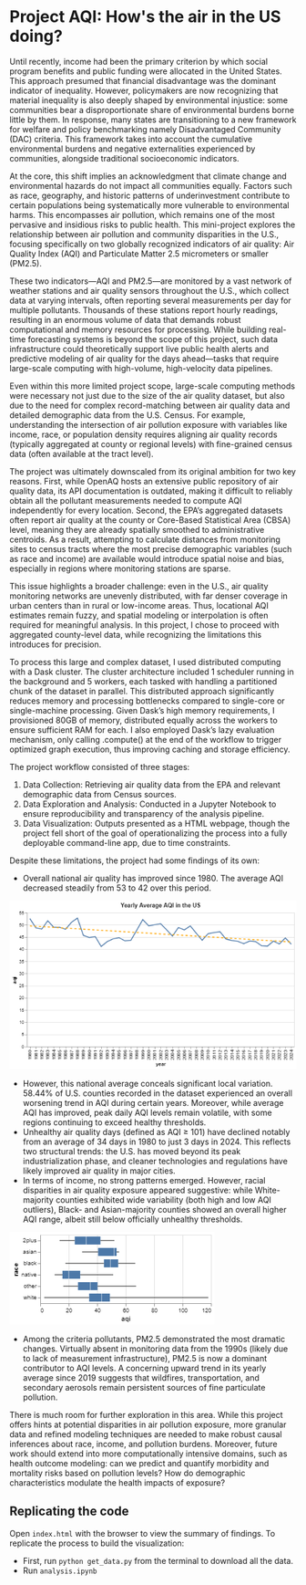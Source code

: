# Project AQI: How's the air in the US doing?
Until recently, income had been the primary criterion by which social program benefits and public funding were allocated in the United States. This approach presumed that financial disadvantage was the dominant indicator of inequality. However, policymakers are now recognizing that material inequality is also deeply shaped by environmental injustice: some communities bear a disproportionate share of environmental burdens borne little by them. In response, many states are transitioning to a new framework for welfare and policy benchmarking namely Disadvantaged Community (DAC) criteria. This framework takes into account the cumulative environmental burdens and negative externalities experienced by communities, alongside traditional socioeconomic indicators.

At the core, this shift implies an acknowledgment that climate change and environmental hazards do not impact all communities equally. Factors such as race, geography, and historic patterns of underinvestment contribute to certain populations being systematically more vulnerable to environmental harms. This encompasses air pollution, which remains one of the most pervasive and insidious risks to public health. This mini-project explores the relationship between air pollution and community disparities in the U.S., focusing specifically on two globally recognized indicators of air quality: Air Quality Index (AQI) and Particulate Matter 2.5 micrometers or smaller (PM2.5).

These two indicators—AQI and PM2.5—are monitored by a vast network of weather stations and air quality sensors throughout the U.S., which collect data at varying intervals, often reporting several measurements per day for multiple pollutants. Thousands of these stations report hourly readings, resulting in an enormous volume of data that demands robust computational and memory resources for processing. While building real-time forecasting systems is beyond the scope of this project, such data infrastructure could theoretically support live public health alerts and predictive modeling of air quality for the days ahead—tasks that require large-scale computing with high-volume, high-velocity data pipelines.

Even within this more limited project scope, large-scale computing methods were necessary not just due to the size of the air quality dataset, but also due to the need for complex record-matching between air quality data and detailed demographic data from the U.S. Census. For example, understanding the intersection of air pollution exposure with variables like income, race, or population density requires aligning air quality records (typically aggregated at county or regional levels) with fine-grained census data (often available at the tract level).

The project was ultimately downscaled from its original ambition for two key reasons. First, while OpenAQ hosts an extensive public repository of air quality data, its API documentation is outdated, making it difficult to reliably obtain all the pollutant measurements needed to compute AQI independently for every location. Second, the EPA’s aggregated datasets often report air quality at the county or Core-Based Statistical Area (CBSA) level, meaning they are already spatially smoothed to administrative centroids. As a result, attempting to calculate distances from monitoring sites to census tracts where the most precise demographic variables (such as race and income) are available would introduce spatial noise and bias, especially in regions where monitoring stations are sparse.

This issue highlights a broader challenge: even in the U.S., air quality monitoring networks are unevenly distributed, with far denser coverage in urban centers than in rural or low-income areas. Thus, locational AQI estimates remain fuzzy, and spatial modeling or interpolation is often required for meaningful analysis. In this project, I chose to proceed with aggregated county-level data, while recognizing the limitations this introduces for precision.

To process this large and complex dataset, I used distributed computing with a Dask cluster. The cluster architecture included 1 scheduler running in the background and 5 workers, each tasked with handling a partitioned chunk of the dataset in parallel. This distributed approach significantly reduces memory and processing bottlenecks compared to single-core or single-machine processing. Given Dask’s high memory requirements, I provisioned 80GB of memory, distributed equally across the workers to ensure sufficient RAM for each. I also employed Dask’s lazy evaluation mechanism, only calling .compute() at the end of the workflow to trigger optimized graph execution, thus improving caching and storage efficiency.

The project workflow consisted of three stages:
1. Data Collection: Retrieving air quality data from the EPA and relevant demographic data from Census sources.
2. Data Exploration and Analysis: Conducted in a Jupyter Notebook to ensure reproducibility and transparency of the analysis pipeline.
3. Data Visualization: Outputs presented as a HTML webpage, though the project fell short of the goal of operationalizing the process into a fully deployable command-line app, due to time constraints.

Despite these limitations, the project had some findings of its own:
- Overall national air quality has improved since 1980. The average AQI decreased steadily from 53 to 42 over this period.

![US air quality 1980-2024](./visualizations/yearly_aqi.png)
- However, this national average conceals significant local variation. 58.44% of U.S. counties recorded in the dataset experienced an overall worsening trend in AQI during certain years. Moreover, while average AQI has improved, peak daily AQI levels remain volatile, with some regions continuing to exceed healthy thresholds.
- Unhealthy air quality days (defined as AQI ≥ 101) have declined notably from an average of 34 days in 1980 to just 3 days in 2024. This reflects two structural trends: the U.S. has moved beyond its peak industrialization phase, and cleaner technologies and regulations have likely improved air quality in major cities.
- In terms of income, no strong patterns emerged. However, racial disparities in air quality exposure appeared suggestive: while White-majority counties exhibited wide variability (both high and low AQI outliers), Black- and Asian-majority counties showed an overall higher AQI range, albeit still below officially unhealthy thresholds.

![AQI by race](./visualizations/aqi_by_race.png)
- Among the criteria pollutants, PM2.5 demonstrated the most dramatic changes. Virtually absent in monitoring data from the 1990s (likely due to lack of measurement infrastructure), PM2.5 is now a dominant contributor to AQI levels. A concerning upward trend in its yearly average since 2019 suggests that wildfires, transportation, and secondary aerosols remain persistent sources of fine particulate pollution.

There is much room for further exploration in this area. While this project offers hints at potential disparities in air pollution exposure, more granular data and refined modeling techniques are needed to make robust causal inferences about race, income, and pollution burdens. Moreover, future work should extend into more computationally intensive domains, such as health outcome modeling: can we predict and quantify morbidity and mortality risks based on pollution levels? How do demographic characteristics modulate the health impacts of exposure?

## Replicating the code
Open `index.html` with the browser to view the summary of findings.
To replicate the process to build the visualization:
- First, run `python get_data.py` from the terminal to download all the data.
- Run `analysis.ipynb`